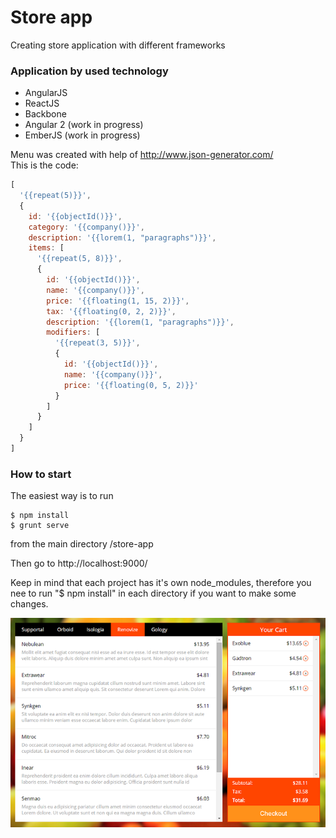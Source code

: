 # Store app

Creating store application with different frameworks

### Application by used technology
* AngularJS
* ReactJS
* Backbone
* Angular 2 (work in progress)
* EmberJS (work in progress)


Menu was created with help of http://www.json-generator.com/<br>
This is the code:
```javascript
[
  '{{repeat(5)}}',
  {
    id: '{{objectId()}}',
    category: '{{company()}}',
    description: '{{lorem(1, "paragraphs")}}',
    items: [
      '{{repeat(5, 8)}}',
      {
		id: '{{objectId()}}',
        name: '{{company()}}',
        price: '{{floating(1, 15, 2)}}',
        tax: '{{floating(0, 2, 2)}}',
        description: '{{lorem(1, "paragraphs")}}',
        modifiers: [
          '{{repeat(3, 5)}}',
          {
            id: '{{objectId()}}',
			name: '{{company()}}',
			price: '{{floating(0, 5, 2)}}'
          }
        ]
      }
    ]
  }
]
```

### How to start
The easiest way is to run
```
$ npm install
$ grunt serve
```
from the main directory /store-app

Then go to http://localhost:9000/

Keep in mind that each project has it's own node_modules, therefore you nee to run "$ npm install" in each directory if you want to make some changes.

![alt tag](https://github.com/artemdemo/store-app/blob/master/_img/store-app.png)